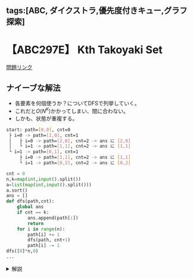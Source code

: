tags:[ABC, ダイクストラ,優先度付きキュー,グラフ探索]
---
# 【ABC297E】 Kth Takoyaki Set

<a href="https://atcoder.jp/contests/abc297/tasks/abc297_e" target="_blank">問題リンク</a>

## ナイーブな解法

* 各要素を何個使うか？についてDFSで列挙していく。
* これだと$O(N^K)$かかってしまい、間に合わない。
* しかも、状態が重複する。
```bash
start: path=[0,0], cnt=0
 ├ i=0 -> path=[1,0], cnt=1
 │   ├ i=0 -> path=[2,0], cnt=2 -> ans に [2,0]
 │   └ i=1 -> path=[1,1], cnt=2 -> ans に [1,1]
 └ i=1 -> path=[0,1], cnt=1
     ├ i=0 -> path=[1,1], cnt=2 -> ans に [1,1]
     └ i=1 -> path=[0,2], cnt=2 -> ans に [0,2]
```

```python
cnt = 0
n,k=map(int,input().split())
a=list(map(int,input().split()))
a.sort()
ans = []
def dfs(path,cnt):
    global ans
    if cnt == k:
        ans.append(path[:])
        return
    for i in range(n):
        path[i] += 1
        dfs(path, cnt+1)
        path[i] -= 1
dfs([0]*n,0)
...
```

<details>
<summary>解説</summary>

## ポイント

* 「小さい順に$K$個を求める」⇒ 優先度付きキュー
* （無限グリッド上の）ダイクストラ(パスの長さは$K$)
* 遷移先が重複するので**重複検出**する

## 定式化

$$
\text{ans} = 
\text{the $K$-th smallest element of }
\left\{\, 
\sum_{i=1}^{N} A_i x_i 
\;\Biggm|\;
x_i \in \mathbb{Z}_{\ge 0},\ 
\sum_{i=1}^{N} x_i \ge 1
\right\}.
$$


## 実装例

```python
n,k=map(int,input().split())
a=list(map(int,input().split()))

closed = set()
from heapq import heapify,heappop,heappush
open = [0]
for i in range(k+1):
    p = heappop(open)
    for v in a:
        if p+v not in closed:
            closed.add(p+v)
            heappush(open, p+v)
print(p)
```
</details>